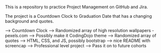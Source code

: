 This is a repository to practice Project Management on GitHub and Jira.

The project is a Countdown Clock to Graduation Date that has a changing background and quotes.

--> Countdown Clock
--> Randomized array of high resolution wallpapers 
  -pexels.com
--> Possibly make it CodingDojo theme
--> Randomized array of quotes
--> HTML, CSS, and JS, possibly bootstrap
--> nice README with screencap
--> Professional level project
--> Pass it on to future cohorts
